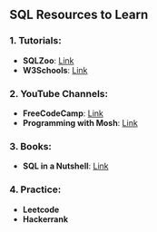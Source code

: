 ## SQL Resources to Learn

### 1. Tutorials:
- **SQLZoo**: [Link](https://lnkd.in/gA5ixAte)
- **W3Schools**: [Link](https://w3schools.com/sql/)

### 2. YouTube Channels:
- **FreeCodeCamp**: [Link](https://lnkd.in/gEZUxkS8)
- **Programming with Mosh**: [Link](https://lnkd.in/ga3SJNbv)

### 3. Books:
- **SQL in a Nutshell**: [Link](https://rb.gy/1o3rd)

### 4. Practice:
- **Leetcode**
- **Hackerrank**

